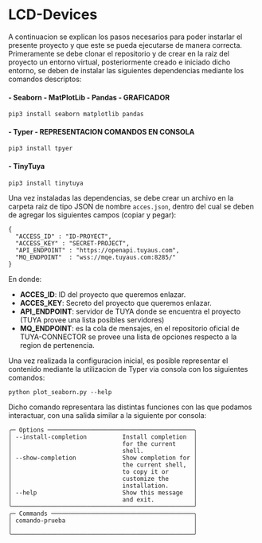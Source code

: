 # LCD-Devices

A continuacion se explican los pasos necesarios para poder instarlar el presente proyecto y que este se pueda ejecutarse de manera correcta.
Primeramente se debe clonar el repositorio y de crear en la raiz del proyecto un entorno virtual, posteriormente creado e iniciado dicho entorno, 
se deben de instalar las siguientes dependencias mediante los comandos descriptos:

#### - Seaborn - MatPlotLib - Pandas - GRAFICADOR

`pip3 install seaborn matplotlib pandas`

#### - Typer - REPRESENTACION COMANDOS EN CONSOLA

`pip3 install tpyer`

#### - TinyTuya 

`pip3 install tinytuya`

Una vez instaladas las dependencias, se debe crear un archivo en la carpeta raiz de tipo
JSON de nombre `acces.json`, dentro del cual se deben de agregar los siguientes campos (copiar y pegar):

```
{
  "ACCESS_ID" : "ID-PROYECT",
  "ACCESS_KEY" : "SECRET-PROJECT",
  "API_ENDPOINT" : "https://openapi.tuyaus.com",
  "MQ_ENDPOINT"  : "wss://mqe.tuyaus.com:8285/"
}
```

En donde:
- **ACCES_ID**: ID del proyecto que queremos enlazar.
- **ACCES_KEY**: Secreto del proyecto que queremos enlazar.
- **API_ENDPOINT**: servidor de TUYA donde se encuentra el proyecto (TUYA provee una lista posibles servidores)
- **MQ_ENDPOINT**: es la cola de mensajes, en el repositorio oficial de TUYA-CONNECTOR se provee una lista de opciones respecto a la region de pertenencia.

Una vez realizada la configuracion inicial, es posible representar el contenido mediante la utilizacion
de Typer via consola con los siguientes comandos:

```
python plot_seaborn.py --help
```

Dicho comando representara las distintas funciones con las que podamos interactuar, con una salida
similar a la siguiente por consola: 
 ```
╭─ Options ─────────────────────────────────────────╮
│ --install-completion          Install completion  │
│                               for the current     │
│                               shell.              │
│ --show-completion             Show completion for │
│                               the current shell,  │
│                               to copy it or       │
│                               customize the       │
│                               installation.       │
│ --help                        Show this message   │
│                               and exit.           │
╰───────────────────────────────────────────────────╯
╭─ Commands ────────────────────────────────────────╮
│ comando-prueba                                    │
│                                                   │
╰───────────────────────────────────────────────────╯
 ```


